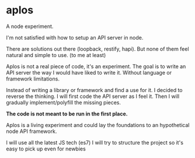 # aplos

A node experiment.

I'm not satisfied with how to setup an API server in node.

There are solutions out there (loopback, restify, hapi).
But none of them feel natural and simple to use. (to me at least)

Aplos is not a real piece of code, it's an experiment.
The goal is to write an API server the way I would have liked to write it.
Without language or framework limitations.

Instead of writing a library or framework and find a use for it.
I decided to reverse the thinking.
I will first code the API server as I feel it. Then I will gradually
implement/polyfill the missing pieces.

**The code is not meant to be run in the first place.**

Aplos is a living experiment and could lay the foundations to an hypothetical
node API framework.

I will use all the latest JS tech (es7)
I will try to structure the project so it's easy to pick up even for newbies
